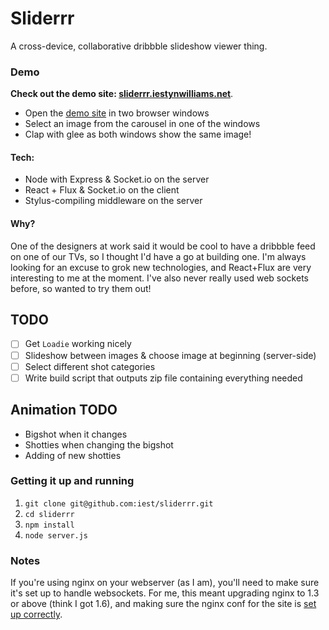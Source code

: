 # Sliderrr

A cross-device, collaborative dribbble slideshow viewer thing.

### Demo

**Check out the demo site: [sliderrr.iestynwilliams.net](http://sliderrr.iestynwilliams.net)**.

- Open the [demo site](sliderrr.iestynwilliams.net) in two browser windows
- Select an image from the carousel in one of the windows
- Clap with glee as both windows show the same image!

#### Tech:

- Node with Express & Socket.io on the server
- React + Flux & Socket.io on the client
- Stylus-compiling middleware on the server

#### Why?

One of the designers at work said it would be cool to have a dribbble feed on one of our TVs, so I thought I'd have a go at building one.
I'm always looking for an excuse to grok new technologies, and React+Flux are very interesting to me at the moment. I've also never really used web sockets before, so wanted to try them out!

## TODO
- [ ] Get `Loadie` working nicely
- [ ] Slideshow between images & choose image at beginning (server-side)
- [ ] Select different shot categories
- [ ] Write build script that outputs zip file containing everything needed

## Animation TODO

- Bigshot when it changes
- Shotties when changing the bigshot
- Adding of new shotties

### Getting it up and running

1. `git clone git@github.com:iest/sliderrr.git`
2. `cd sliderrr`
3. `npm install`
4. `node server.js`

### Notes
If you're using nginx on your webserver (as I am), you'll need to make sure it's set up to handle websockets. For me, this meant upgrading nginx to 1.3 or above (think I got 1.6), and making sure the nginx conf for the site is [set up correctly](http://stackoverflow.com/questions/15193743/nginx-reverse-proxy-websockets).